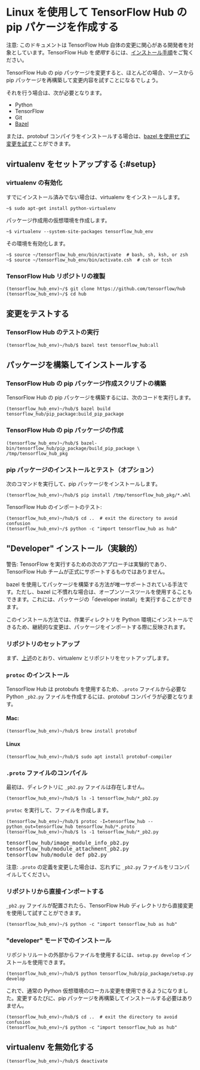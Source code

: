 <!--* freshness: { owner: 'akhorlin' reviewed: '2022-03-19' } *-->

<!-- Copyright 2018 The TensorFlow Hub Authors. All Rights Reserved.

Licensed under the Apache License, Version 2.0 (the "License");
you may not use this file except in compliance with the License.
You may obtain a copy of the License at

    http://www.apache.org/licenses/LICENSE-2.0

Unless required by applicable law or agreed to in writing, software
distributed under the License is distributed on an "AS IS" BASIS,
WITHOUT WARRANTIES OR CONDITIONS OF ANY KIND, either express or implied.
See the License for the specific language governing permissions and
limitations under the License.
=============================================================================-->

# Linux を使用して TensorFlow Hub の pip パケージを作成する

注意: このドキュメントは TensorFlow Hub 自体の変更に関心がある開発者を対象としています。TensorFlow Hub を*使用*するには、[インストール手順](installation.md)をご覧ください。

TensorFlow Hub の pip パッケージを変更すると、ほとんどの場合、ソースから pip パッケージを再構築して変更内容を試すことになるでしょう。

それを行う場合は、次が必要となります。

- Python
- TensorFlow
- Git
- [Bazel](https://docs.bazel.build/versions/master/install.html)

または、protobuf コンパイラをインストールする場合は、[bazel を使用せずに変更を試す](#develop)ことができます。

## virtualenv をセットアップする {:#setup}

### virtualenv の有効化

すでにインストール済みでない場合は、virtualenv をインストールします。

```shell
~$ sudo apt-get install python-virtualenv
```

パッケージ作成用の仮想環境を作成します。

```shell
~$ virtualenv --system-site-packages tensorflow_hub_env
```

その環境を有効化します。

```shell
~$ source ~/tensorflow_hub_env/bin/activate  # bash, sh, ksh, or zsh
~$ source ~/tensorflow_hub_env/bin/activate.csh  # csh or tcsh
```

### TensorFlow Hub リポジトリの複製

```shell
(tensorflow_hub_env)~/$ git clone https://github.com/tensorflow/hub
(tensorflow_hub_env)~/$ cd hub
```

## 変更をテストする

### TensorFlow Hub のテストの実行

```shell
(tensorflow_hub_env)~/hub/$ bazel test tensorflow_hub:all
```

## パッケージを構築してインストールする

### TensorFlow Hub の pip パッケージ作成スクリプトの構築

TensorFlow Hub の pip パッケージを構築するには、次のコードを実行します。

```shell
(tensorflow_hub_env)~/hub/$ bazel build tensorflow_hub/pip_package:build_pip_package
```

### TensorFlow Hub の pip パッケージの作成

```shell
(tensorflow_hub_env)~/hub/$ bazel-bin/tensorflow_hub/pip_package/build_pip_package \
/tmp/tensorflow_hub_pkg
```

### pip パッケージのインストールとテスト（オプション）

次のコマンドを実行して、pip パッケージをインストールします。

```shell
(tensorflow_hub_env)~/hub/$ pip install /tmp/tensorflow_hub_pkg/*.whl
```

TensorFlow Hub のインポートのテスト:

```shell
(tensorflow_hub_env)~/hub/$ cd ..  # exit the directory to avoid confusion
(tensorflow_hub_env)~/$ python -c "import tensorflow_hub as hub"
```

## "Developer" インストール（実験的）

<a id="develop"></a>

警告: TensorFlow を実行するための次のアプローチは実験的であり、TensorFlow Hub チームが正式にサポートするものではありません。

bazel を使用してパッケージを構築する方法が唯一サポートされている手法です。ただし、bazel に不慣れな場合は、オープンソースツールを使用することもできます。これには、パッケージの「developer install」を実行することができます。

このインストール方法では、作業ディレクトリを Python 環境にインストールできるため、継続的な変更は、パッケージをインポートする際に反映されます。

### リポジトリのセットアップ

まず、[上述](#setup)のとおり、virtualenv とリポジトリをセットアップします。

### `protoc` のインストール

TensorFlow Hub は protobufs を使用するため、`.proto` ファイルから必要な Python `_pb2.py` ファイルを作成するには、protobuf コンパイラが必要となります。

#### Mac:

```
(tensorflow_hub_env)~/hub/$ brew install protobuf
```

#### Linux

```
(tensorflow_hub_env)~/hub/$ sudo apt install protobuf-compiler
```

### `.proto` ファイルのコンパイル

最初は、ディレクトリに `_pb2.py` ファイルは存在しません。

```
(tensorflow_hub_env)~/hub/$ ls -1 tensorflow_hub/*_pb2.py
```

`protoc` を実行して、ファイルを作成します。

```
(tensorflow_hub_env)~/hub/$ protoc -I=tensorflow_hub --python_out=tensorflow_hub tensorflow_hub/*.proto
(tensorflow_hub_env)~/hub/$ ls -1 tensorflow_hub/*_pb2.py
```

<pre>tensorflow_hub/image_module_info_pb2.py
tensorflow_hub/module_attachment_pb2.py
tensorflow_hub/module_def_pb2.py</pre>

注意: `.proto` の定義を変更した場合は、忘れずに `_pb2.py` ファイルをリコンパイルしてください。

### リポジトリから直接インポートする

`_pb2.py` ファイルが配置されたら、TensorFlow Hub ディレクトリから直接変更を使用して試すことができます。

```
(tensorflow_hub_env)~/$ python -c "import tensorflow_hub as hub"
```

### "developer" モードでのインストール

リポジトリルートの外部からファイルを使用するには、`setup.py develop` インストールを使用できます。

```
(tensorflow_hub_env)~/hub/$ python tensorflow_hub/pip_package/setup.py develop
```

これで、通常の Python 仮想環境のローカル変更を使用できるようになりました。変更するたびに、pip パッケージを再構築してインストールする必要はありません。

```shell
(tensorflow_hub_env)~/hub/$ cd ..  # exit the directory to avoid confusion
(tensorflow_hub_env)~/$ python -c "import tensorflow_hub as hub"
```

## virtualenv を無効化する

```shell
(tensorflow_hub_env)~/hub/$ deactivate
```
